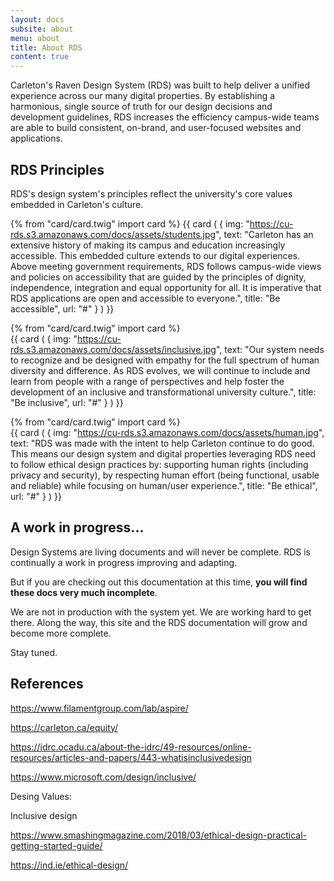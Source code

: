 ```yaml
---
layout: docs
subsite: about
menu: about
title: About RDS
content: true
---
```

Carleton's Raven Design System (RDS) was built to help deliver a unified experience across our many digital properties. By establishing a harmonious, single source of truth for our design decisions and development guidelines, RDS increases the efficiency campus-wide teams are able to build consistent, on-brand, and user-focused websites and applications.


## RDS Principles 

RDS's design system's principles reflect the university's core values embedded in Carleton's culture.

{% from "card/card.twig" import card %}
{{ card (
    {
        img: "https://cu-rds.s3.amazonaws.com/docs/assets/students.jpg",
        text: "Carleton has an extensive history of making its campus and education increasingly accessible. This embedded culture extends to our digital experiences. Above meeting government requirements, RDS follows campus-wide views and policies on accessibility that are guided by the principles of dignity, independence, integration and equal opportunity for all. It is imperative that RDS applications are open and accessible to everyone.",
        title: "Be accessible",
        url: "#"
    }
) }}

{% from "card/card.twig" import card %}                                     
{{ card (
    {
        img: "https://cu-rds.s3.amazonaws.com/docs/assets/inclusive.jpg",
        text: "Our system needs to recognize and be designed with empathy for the full spectrum of human diversity and difference. As RDS evolves, we will continue to include and learn from people with a range of perspectives and help foster the development of an inclusive and transformational university culture.",
        title: "Be inclusive",
        url: "#"
    }
) }}

{% from "card/card.twig" import card %}                                     
{{ card (
    {
        img: "https://cu-rds.s3.amazonaws.com/docs/assets/human.jpg",
        text: "RDS was made with the intent to help Carleton continue to do good. This means our design system and digital properties leveraging RDS need to follow ethical design practices by: supporting human rights (including privacy and security), by respecting human effort (being functional, usable and reliable) while focusing on human/user experience.",
        title: "Be ethical",
        url: "#"
    }
) }}

 
## A work in progress...
 
Design Systems are living documents and will never be complete. RDS is continually a work in progress improving and adapting.

But if you are checking out this documentation at this time, **you will find these docs very much incomplete**.
 
We are not in production with the system yet. We are working hard to get there. Along the way, this site and the RDS documentation will grow and become more complete.

Stay tuned.



## References

https://www.filamentgroup.com/lab/aspire/

https://carleton.ca/equity/

https://idrc.ocadu.ca/about-the-idrc/49-resources/online-resources/articles-and-papers/443-whatisinclusivedesign

https://www.microsoft.com/design/inclusive/

Desing Values:

Inclusive design

https://www.smashingmagazine.com/2018/03/ethical-design-practical-getting-started-guide/
 
https://ind.ie/ethical-design/
